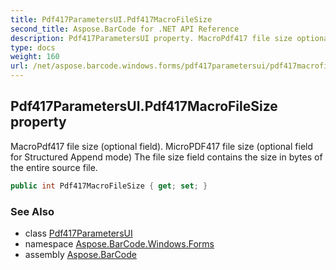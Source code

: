 ```yaml
---
title: Pdf417ParametersUI.Pdf417MacroFileSize
second_title: Aspose.BarCode for .NET API Reference
description: Pdf417ParametersUI property. MacroPdf417 file size optional field. MicroPDF417 file size optional field for Structured Append mode The file size field contains the size in bytes of the entire source file
type: docs
weight: 160
url: /net/aspose.barcode.windows.forms/pdf417parametersui/pdf417macrofilesize/
---
```

## Pdf417ParametersUI.Pdf417MacroFileSize property

MacroPdf417 file size (optional field). MicroPDF417 file size (optional field for Structured Append mode) The file size field contains the size in bytes of the entire source file.

```csharp
public int Pdf417MacroFileSize { get; set; }
```

### See Also

* class [Pdf417ParametersUI](../)
* namespace [Aspose.BarCode.Windows.Forms](../../pdf417parametersui/)
* assembly [Aspose.BarCode](../../../)



